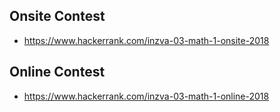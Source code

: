 Onsite Contest
--------------
* https://www.hackerrank.com/inzva-03-math-1-onsite-2018

Online Contest
--------------
* https://www.hackerrank.com/inzva-03-math-1-online-2018
